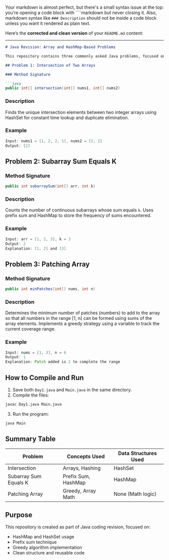Your markdown is almost perfect, but there's a small syntax issue at the top: you're opening a code block with \`\`\`\`markdown but never closing it. Also, markdown syntax like `### Description` should not be inside a code block unless you want it rendered as plain text.

Here’s the **corrected and clean version** of your `README.md` content:

---

````markdown
# Java Revision: Array and HashMap-Based Problems

This repository contains three commonly asked Java problems, focused on mastering arrays, sets, maps, and greedy logic. All functions are organized inside a single class `Day1.java` and executed using a separate `Main.java` class.

## Problem 1: Intersection of Two Arrays

### Method Signature

```java
public int[] intersection(int[] nums1, int[] nums2)
````

### Description

Finds the unique intersection elements between two integer arrays using HashSet for constant time lookup and duplicate elimination.

### Example

```java
Input: nums1 = [1, 2, 2, 1], nums2 = [2, 2]
Output: [2]
```

## Problem 2: Subarray Sum Equals K

### Method Signature

```java
public int subarraySum(int[] arr, int k)
```

### Description

Counts the number of continuous subarrays whose sum equals `k`. Uses prefix sum and HashMap to store the frequency of sums encountered.

### Example

```java
Input: arr = [1, 2, 3], k = 3
Output: 2
Explanation: [1, 2] and [3]
```

## Problem 3: Patching Array

### Method Signature

```java
public int minPatches(int[] nums, int n)
```

### Description

Determines the minimum number of patches (numbers) to add to the array so that all numbers in the range \[1, n] can be formed using sums of the array elements. Implements a greedy strategy using a variable to track the current coverage range.

### Example

```java
Input: nums = [1, 3], n = 6
Output: 1
Explanation: Patch added is 2 to complete the range
```

## How to Compile and Run

1. Save both `Day1.java` and `Main.java` in the same directory.
2. Compile the files:

```bash
javac Day1.java Main.java
```

3. Run the program:

```bash
java Main
```

## Summary Table

| Problem               | Concepts Used       | Data Structures Used |
| --------------------- | ------------------- | -------------------- |
| Intersection          | Arrays, Hashing     | HashSet              |
| Subarray Sum Equals K | Prefix Sum, HashMap | HashMap              |
| Patching Array        | Greedy, Array Math  | None (Math logic)    |

## Purpose

This repository is created as part of Java coding revision, focused on:

* HashMap and HashSet usage
* Prefix sum technique
* Greedy algorithm implementation
* Clean structure and reusable code

```

```
